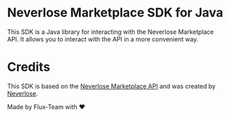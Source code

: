 # Neverlose Marketplace SDK for Java
This SDK is a Java library for interacting with the Neverlose Marketplace API. It allows you to interact with the API in a more convenient way.

# Credits
This SDK is based on the [Neverlose Marketplace API](https://github.com/neverlosecc/marketplace-api) and was created by [Neverlose](https://neverlose.cc/).

Made by Flux-Team with ❤️